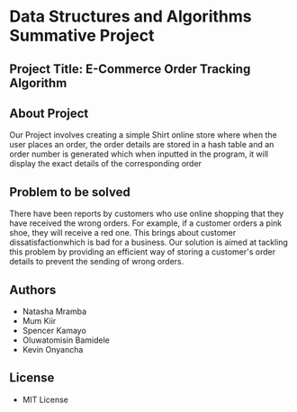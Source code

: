 # Data Structures and Algorithms Summative Project

## Project Title: E-Commerce Order Tracking Algorithm

## About Project
Our Project involves creating a simple Shirt online store where when the user places an order, 
the order details are stored in a hash table and an order number is generated which when inputted in the program, 
it will display the exact details of the corresponding order

## Problem to be solved
There have been reports by customers who use online shopping that they have received the wrong orders. 
For example, if a customer orders a pink shoe, they will receive a red one. This brings about customer dissatisfactionwhich is bad for a business.
Our solution is aimed at tackling this problem by providing an efficient way of storing a customer's order details to prevent the sending of wrong orders.
 
## Authors
- Natasha Mramba
- Mum Kiir
- Spencer Kamayo
- Oluwatomisin Bamidele
- Kevin Onyancha

## License
- MIT License 
